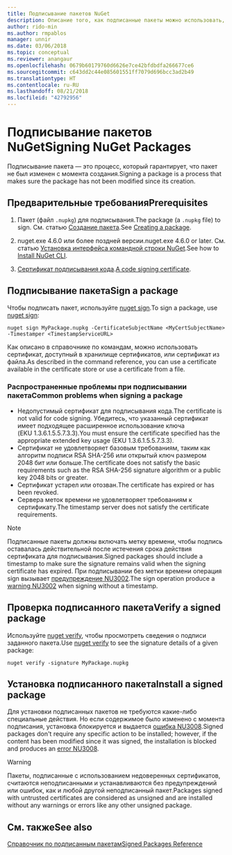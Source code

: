 ```yaml
---
title: Подписывание пакетов NuGet
description: Описание того, как подписанные пакеты можно использовать, чтобы включить проверку целостности содержимого.
author: rido-min
ms.author: rmpablos
manager: unnir
ms.date: 03/06/2018
ms.topic: conceptual
ms.reviewer: anangaur
ms.openlocfilehash: 0679b60179760d6626e7ce42bfdbdfa266677ce6
ms.sourcegitcommit: c643dd2c44e085601551ff7079d696bcc3ad2b49
ms.translationtype: HT
ms.contentlocale: ru-RU
ms.lasthandoff: 08/21/2018
ms.locfileid: "42792956"
---
```

# <a name="signing-nuget-packages"></a><span data-ttu-id="03bcc-103">Подписывание пакетов NuGet</span><span class="sxs-lookup"><span data-stu-id="03bcc-103">Signing NuGet Packages</span></span>

<span data-ttu-id="03bcc-104">Подписывание пакета — это процесс, который гарантирует, что пакет не был изменен с момента создания.</span><span class="sxs-lookup"><span data-stu-id="03bcc-104">Signing a package is a process that makes sure the package has not been modified since its creation.</span></span>

## <a name="prerequisites"></a><span data-ttu-id="03bcc-105">Предварительные требования</span><span class="sxs-lookup"><span data-stu-id="03bcc-105">Prerequisites</span></span>

1. <span data-ttu-id="03bcc-106">Пакет (файл `.nupkg`) для подписывания.</span><span class="sxs-lookup"><span data-stu-id="03bcc-106">The package (a `.nupkg` file) to sign.</span></span> <span data-ttu-id="03bcc-107">См. статью [Создание пакета](creating-a-package.md).</span><span class="sxs-lookup"><span data-stu-id="03bcc-107">See [Creating a package](creating-a-package.md).</span></span>

1. <span data-ttu-id="03bcc-108">nuget.exe 4.6.0 или более поздней версии.</span><span class="sxs-lookup"><span data-stu-id="03bcc-108">nuget.exe 4.6.0 or later.</span></span> <span data-ttu-id="03bcc-109">См. статью [Установка интерфейса командной строки NuGet](../install-nuget-client-tools.md#nugetexe-cli).</span><span class="sxs-lookup"><span data-stu-id="03bcc-109">See how to [Install NuGet CLI](../install-nuget-client-tools.md#nugetexe-cli).</span></span>

1. <span data-ttu-id="03bcc-110">[Сертификат подписывания кода](../reference/signed-packages-reference.md#get-a-code-signing-certificate).</span><span class="sxs-lookup"><span data-stu-id="03bcc-110">[A code signing certificate](../reference/signed-packages-reference.md#get-a-code-signing-certificate).</span></span>

## <a name="sign-a-package"></a><span data-ttu-id="03bcc-111">Подписывание пакета</span><span class="sxs-lookup"><span data-stu-id="03bcc-111">Sign a package</span></span>

<span data-ttu-id="03bcc-112">Чтобы подписать пакет, используйте [nuget sign](../tools/cli-ref-sign.md).</span><span class="sxs-lookup"><span data-stu-id="03bcc-112">To sign a package, use [nuget sign](../tools/cli-ref-sign.md):</span></span>

```cli
nuget sign MyPackage.nupkg -CertificateSubjectName <MyCertSubjectName> -Timestamper <TimestampServiceURL>
```

<span data-ttu-id="03bcc-113">Как описано в справочнике по командам, можно использовать сертификат, доступный в хранилище сертификатов, или сертификат из файла.</span><span class="sxs-lookup"><span data-stu-id="03bcc-113">As described in the command reference, you can use a certificate available in the certificate store or use a certificate from a file.</span></span>

### <a name="common-problems-when-signing-a-package"></a><span data-ttu-id="03bcc-114">Распространенные проблемы при подписывании пакета</span><span class="sxs-lookup"><span data-stu-id="03bcc-114">Common problems when signing a package</span></span>

- <span data-ttu-id="03bcc-115">Недопустимый сертификат для подписывания кода.</span><span class="sxs-lookup"><span data-stu-id="03bcc-115">The certificate is not valid for code signing.</span></span> <span data-ttu-id="03bcc-116">Убедитесь, что указанный сертификат имеет подходящее расширенное использование ключа (EKU 1.3.6.1.5.5.7.3.3).</span><span class="sxs-lookup"><span data-stu-id="03bcc-116">You must ensure the certificate specified has the appropriate extended key usage (EKU 1.3.6.1.5.5.7.3.3).</span></span>
- <span data-ttu-id="03bcc-117">Сертификат не удовлетворяет базовым требованиям, таким как алгоритм подписи RSA SHA-256 или открытый ключ размером 2048 бит или больше.</span><span class="sxs-lookup"><span data-stu-id="03bcc-117">The certificate does not satisfy the basic requirements such as the RSA SHA-256 signature algorithm or a public key 2048 bits or greater.</span></span>
- <span data-ttu-id="03bcc-118">Сертификат устарел или отозван.</span><span class="sxs-lookup"><span data-stu-id="03bcc-118">The certificate has expired or has been revoked.</span></span>
- <span data-ttu-id="03bcc-119">Сервера меток времени не удовлетворяет требованиям к сертификату.</span><span class="sxs-lookup"><span data-stu-id="03bcc-119">The timestamp server does not satisfy the certificate requirements.</span></span>

> [!Note]
> <span data-ttu-id="03bcc-120">Подписанные пакеты должны включать метку времени, чтобы подпись оставалась действительной после истечения срока действия сертификата для подписывания.</span><span class="sxs-lookup"><span data-stu-id="03bcc-120">Signed packages should include a timestamp to make sure the signature remains valid when the signing certificate has expired.</span></span> <span data-ttu-id="03bcc-121">При подписывании без метки времени операция sign вызывает [предупреждение NU3002](../reference/errors-and-warnings/NU3002.md).</span><span class="sxs-lookup"><span data-stu-id="03bcc-121">The sign operation produce a [warning NU3002](../reference/errors-and-warnings/NU3002.md) when signing without a timestamp.</span></span>

## <a name="verify-a-signed-package"></a><span data-ttu-id="03bcc-122">Проверка подписанного пакета</span><span class="sxs-lookup"><span data-stu-id="03bcc-122">Verify a signed package</span></span>

<span data-ttu-id="03bcc-123">Используйте [nuget verify](../tools/cli-ref-verify.md), чтобы просмотреть сведения о подписи заданного пакета.</span><span class="sxs-lookup"><span data-stu-id="03bcc-123">Use [nuget verify](../tools/cli-ref-verify.md) to see the signature details of a given package:</span></span>

```cli
nuget verify -signature MyPackage.nupkg
```

## <a name="install-a-signed-package"></a><span data-ttu-id="03bcc-124">Установка подписанного пакета</span><span class="sxs-lookup"><span data-stu-id="03bcc-124">Install a signed package</span></span>

<span data-ttu-id="03bcc-125">Для установки подписанных пакетов не требуются какие-либо специальные действия. Но если содержимое было изменено с момента подписания, установка блокируется и выдается [ошибка NU3008](../reference/errors-and-warnings/NU3008.md).</span><span class="sxs-lookup"><span data-stu-id="03bcc-125">Signed packages don't require any specific action to be installed; however, if the content has been modified since it was signed, the installation is blocked and produces an [error NU3008](../reference/errors-and-warnings/NU3008.md).</span></span>

> [!Warning]
> <span data-ttu-id="03bcc-126">Пакеты, подписанные с использованием недоверенных сертификатов, считаются неподписанными и устанавливаются без предупреждений или ошибок, как и любой другой неподписанный пакет.</span><span class="sxs-lookup"><span data-stu-id="03bcc-126">Packages signed with untrusted certificates are considered as unsigned and are installed without any warnings or errors like any other unsigned package.</span></span>

## <a name="see-also"></a><span data-ttu-id="03bcc-127">См. также</span><span class="sxs-lookup"><span data-stu-id="03bcc-127">See also</span></span>

[<span data-ttu-id="03bcc-128">Справочник по подписанным пакетам</span><span class="sxs-lookup"><span data-stu-id="03bcc-128">Signed Packages Reference</span></span>](../reference/Signed-Packages-Reference.md)

